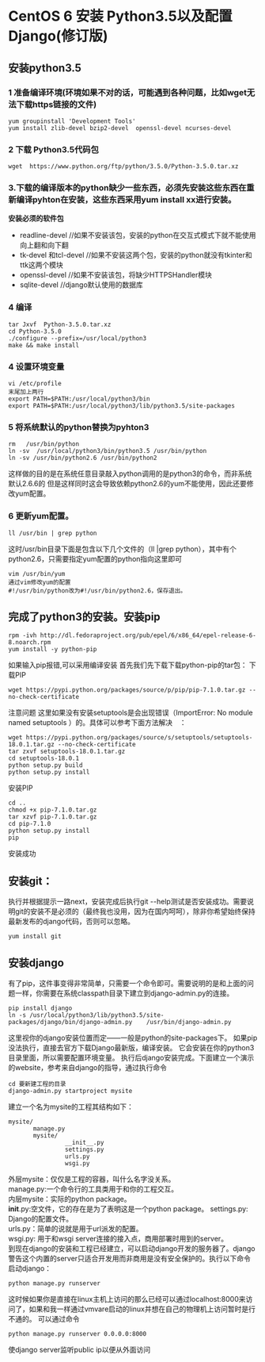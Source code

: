 # CentOS 6 安装 Python3.5以及配置Django(修订版)

## 安装python3.5
### 1 准备编译环境(环境如果不对的话，可能遇到各种问题，比如wget无法下载https链接的文件)
```
yum groupinstall 'Development Tools'
yum install zlib-devel bzip2-devel  openssl-devel ncurses-devel
```
### 2 下载 Python3.5代码包
```
wget  https://www.python.org/ftp/python/3.5.0/Python-3.5.0.tar.xz
```
### 3.下载的编译版本的python缺少一些东西，必须先安装这些东西在重新编译pyhton在安装，这些东西采用yum install xx进行安装。
**安装必须的软件包**
- readline-devel                                   //如果不安装该包，安装的python在交互式模式下就不能使用向上翻和向下翻
- tk-devel 和tcl-devel                          //如果不安装这两个包，安装的python就没有tkinter和ttk这两个模块
- openssl-devel                                   //如果不安装该包，将缺少HTTPSHandler模块
- sqlite-devel                                       //django默认使用的数据库
### 4 编译
```
tar Jxvf  Python-3.5.0.tar.xz
cd Python-3.5.0
./configure --prefix=/usr/local/python3
make && make install
```
### 4 设置环境变量
```
vi /etc/profile
末尾加上两行
export PATH=$PATH:/usr/local/python3/bin
export PATH=$PATH:/usr/local/python3/lib/python3.5/site-packages
```
### 5 将系统默认的python替换为pyhton3
```
rm   /usr/bin/python
ln -sv  /usr/local/python3/bin/python3.5 /usr/bin/python
ln -sv /usr/bin/python2.6 /usr/bin/python2
```
这样做的目的是在系统任意目录敲入python调用的是python3的命令，而非系统默认2.6.6的
但是这样同时这会导致依赖python2.6的yum不能使用，因此还要修改yum配置。
### 6 更新yum配置。
```
ll /usr/bin | grep python
```
这时/usr/bin目录下面是包含以下几个文件的（ll |grep python），其中有个python2.6，只需要指定yum配置的python指向这里即可
```
vim /usr/bin/yum
通过vim修改yum的配置
#!/usr/bin/python改为#!/usr/bin/python2.6，保存退出。
```
## 完成了python3的安装。安装pip
```
rpm -ivh http://dl.fedoraproject.org/pub/epel/6/x86_64/epel-release-6-8.noarch.rpm
yum install -y python-pip
```
如果输入pip报错,可以采用编译安装
首先我们先下载下载python-pip的tar包：
下载PIP
```
wget https://pypi.python.org/packages/source/p/pip/pip-7.1.0.tar.gz --no-check-certificate
 ```
注意问题
这里如果没有安装setuptools是会出现错误（ImportError: No module named setuptools ）的。具体可以参考下面方法解决　：
```
wget https://pypi.python.org/packages/source/s/setuptools/setuptools-18.0.1.tar.gz --no-check-certificate
tar zxvf setuptools-18.0.1.tar.gz
cd setuptools-18.0.1
python setup.py build
python setup.py install
 ```
安装PIP
```
cd ..
chmod +x pip-7.1.0.tar.gz
tar xzvf pip-7.1.0.tar.gz
cd pip-7.1.0
python setup.py install
pip
```
安装成功
## 安装git：
执行并根据提示一路next，安装完成后执行git --help测试是否安装成功。需要说明git的安装不是必须的（最终我也没用，因为在国内呵呵），除非你希望始终保持最新发布的django代码，否则可以忽略。
 ```
 yum install git
 ```
## 安装django

有了pip，这件事变得非常简单，只需要一个命令即可。需要说明的是和上面的问题一样，你需要在系统classpath目录下建立到django-admin.py的连接。
```
pip install django
ln -s /usr/local/python3/lib/python3.5/site-packages/django/bin/django-admin.py    /usr/bin/django-admin.py
```
这里视你的django安装位置而定——一般是python的site-packages下。
如果pip没法执行，直接去官方下载Django最新版，编译安装。
它会安装在你的python3目录里面，所以需要配置环境变量。
执行后django安装完成。下面建立一个演示的website，参考来自django的指导，通过执行命令
```
cd 要新建工程的目录
django-admin.py startproject mysite
```
建立一个名为mysite的工程其结构如下：
```
mysite/ 
       manage.py   
       mysite/ 
                __init__.py 
                settings.py 
                urls.py
                wsgi.py
```
外层mysite：仅仅是工程的容器，叫什么名字没关系。    
manage.py:一个命令行的工具类用于和你的工程交互。  
内层mysite：实际的python package。     
__init__.py:空文件，它的存在是为了表明这是一个python package。    settings.py: Django的配置文件。   
urls.py：简单的说就是用于url派发的配置。   
wsgi.py: 用于和wsgi server连接的接入点，商用部署时用到的server。  
到现在django的安装和工程已经建立，可以启动django开发的服务器了。django警告这个内置的server只适合开发用而非商用是没有安全保护的。执行以下命令启动django：
```
python manage.py runserver
```
这时候如果你是直接在linux主机上访问的那么已经可以通过localhost:8000来访问了，如果和我一样通过vmvare启动的linux并想在自己的物理机上访问暂时是行不通的。
可以通过命令
```
python manage.py runserver 0.0.0.0:8000
```
使django server监听public ip以便从外面访问